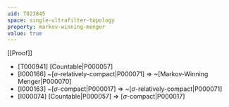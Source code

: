 ```yaml
---
uid: T023845
space: single-ultrafilter-topology
property: markov-winning-menger
value: true
---
```

[[Proof]]

* [T000941] [Countable|P000057]
* [I000166] ~[$\sigma$-relatively-compact|P000071] => ~[Markov-Winning Menger|P000070]
* [I000163] ~[$\sigma$-compact|P000017] => ~[$\sigma$-relatively-compact|P000071]
* [I000074] [Countable|P000057] => [$\sigma$-compact|P000017]

